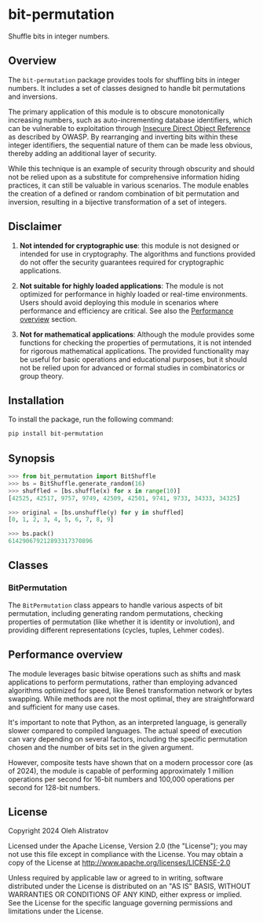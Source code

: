 # bit-permutation
Shuffle bits in integer numbers.


## Overview
The `bit-permutation` package provides tools for shuffling bits in 
integer numbers. It includes a set of classes designed to handle 
bit permutations and inversions.

The primary application of this module is to obscure monotonically
increasing numbers, such as auto-incrementing database identifiers, 
which can be vulnerable to exploitation through 
[Insecure Direct Object Reference](https://cheatsheetseries.owasp.org/cheatsheets/Insecure_Direct_Object_Reference_Prevention_Cheat_Sheet.html) 
as described by OWASP. By rearranging and inverting bits 
within these integer identifiers, the sequential nature of them 
can be made less obvious, thereby adding an additional layer of security.

While this technique is an example of security through obscurity 
and should not be relied upon as a substitute for comprehensive
information hiding practices, it can still be valuable in various
scenarios. The module enables the creation of a defined or random
combination of bit permutation and inversion, resulting in a 
bijective transformation of a set of integers.


## Disclaimer
1. **Not intended for cryptographic use**: this module is not designed or intended for use in cryptography. The algorithms and functions provided do not offer the security guarantees required for cryptographic applications.

2. **Not suitable for highly loaded applications**: The module is not optimized for performance in highly loaded or real-time environments. Users should avoid deploying this module in scenarios where performance and efficiency are critical. See also the [Performance overview](#performance-overview) section.

3. **Not for mathematical applications**: Although the module provides some functions for checking the properties of permutations, it is not intended for rigorous mathematical applications. The provided functionality may be useful for basic operations and educational purposes, but it should not be relied upon for advanced or formal studies in combinatorics or group theory.


## Installation
To install the package, run the following command:
```bash
pip install bit-permutation
```


## Synopsis
```python
>>> from bit_permutation import BitShuffle
>>> bs = BitShuffle.generate_random(16)
>>> shuffled = [bs.shuffle(x) for x in range(10)]
[42525, 42517, 9757, 9749, 42509, 42501, 9741, 9733, 34333, 34325]

>>> original = [bs.unshuffle(y) for y in shuffled]
[0, 1, 2, 3, 4, 5, 6, 7, 8, 9]

>>> bs.pack()
614290679212893317370896
```


## Classes
### BitPermutation
The `BitPermutation` class appears to handle various aspects of bit permutation, including generating random permutations, checking properties of permutation (like whether it is identity or involution), and providing different representations (cycles, tuples, Lehmer codes).

## Performance overview
The module leverages basic bitwise operations such as shifts and mask
applications to perform permutations, rather than employing advanced
algorithms optimized for speed, like Beneš transformation network 
or bytes swapping. While methods are not the most optimal, they are
straightforward and sufficient for many use cases.

It's important to note that Python, as an interpreted language, is
generally slower compared to compiled languages. The actual speed of
execution can vary depending on several factors, including the specific
permutation chosen and the number of bits set in the given argument.

However, composite tests have shown that on a modern processor core 
(as of 2024), the module is capable of performing approximately 
1 million operations per second for 16-bit numbers and 
100,000 operations per second for 128-bit numbers.

## License
Copyright 2024 Oleh Alistratov

Licensed under the Apache License, Version 2.0 (the "License");
you may not use this file except in compliance with the License.
You may obtain a copy of the License at http://www.apache.org/licenses/LICENSE-2.0

Unless required by applicable law or agreed to in writing, software
distributed under the License is distributed on an "AS IS" BASIS,
WITHOUT WARRANTIES OR CONDITIONS OF ANY KIND, either express or implied.
See the License for the specific language governing permissions and
limitations under the License.
